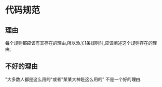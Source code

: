 # 代码规范



## 理由
每个规则都应该有其存在的理由,所以添加1条规则时,应该阐述这个规则存在的理由;

## 不好的理由
"大多数人都是这么用的"或者"某某大神是这么用的" 不是一个好的理由.


